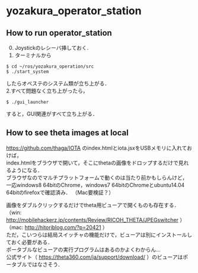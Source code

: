 # yozakura_operator_station

## How to run operator_station
0. Joystickのレシーバ挿しておく.  
1. ターミナルから  
```
$ cd ~/ros/yozakura_operation/src
$ ./start_system
```
したらオペステのシステム類が立ち上がる．  
2.すべて問題なく立ち上がったら，  
```
$ ./gui_launcher
```
すると，GUI関連がすべて立ち上がる．  

## How to see theta images at local  
https://github.com/thaga/IOTA
のindex.htmlとiota.jsxをUSBメモリに入れておけば，  
index.htmlをブラウザで開いて，そこにthetaの画像をドロップするだけで見れるようになる．  
ブラウザなのでマルチプラットフォームで動くのは当たり前かもしらんけど，  
一応windows8 64bitのChrome，windows7 64bitのChromeとubuntu14.04 64bitのfirefoxで確認済み．
（Mac要検証？） 
  
画像をダブルクリックするだけでtheta用ビューアで開くものも存在する．  
（win: 
http://mobilehackerz.jp/contents/Review/RICOH_THETA/JPEGswitcher
）  
（mac: 
http://hitoriblog.com/?p=20421
）  
ただ，こいつらは結局スイッチャの機能だけで，ビューアは別にインストールしておく必要がある．  
ポータブルなビューアの実行プログラムはあるのかよくわからん...  
公式サイト（
https://theta360.com/ja/support/download/
）のビューアはポータブルではなさそう．
